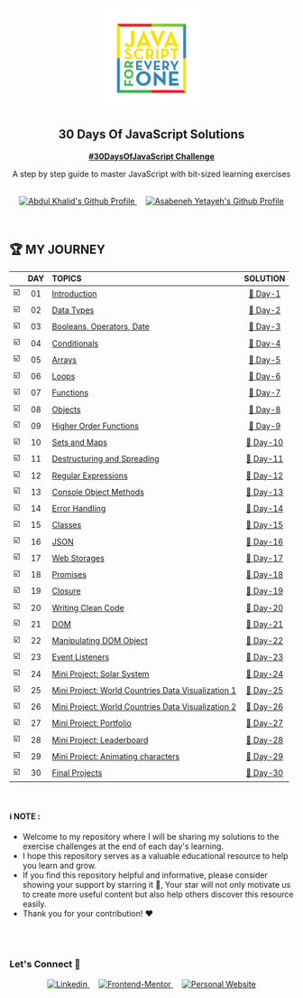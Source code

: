<div align="center">

  <img src="./images/banner.webp" alt="JavaScript for Everyone" width="180">

  <h2 align="center">30 Days Of JavaScript Solutions</h2>
  <p align="center">
    <a href="https://github.com/Asabeneh/30-Days-Of-JavaScript/" target="_blank"><strong>#30DaysOfJavaScript Challenge</strong></a>
    <br />
    
  </p>
  <p>A step by step guide to master JavaScript with bit-sized learning exercises</p>
</div>

<br>

<!-- Badges -->
<div align="center">

  <a href="https://www.github.com/0xabdulkhalid" target="_blank">
    <img src="https://img.shields.io/badge/Completed%20By-Abdul%20Khalid-449EE2?style=for-the-badge&logo=dependabot" alt="Abdul Khalid's Github Profile">
  </a> &nbsp;&nbsp;&nbsp;

  <!-- Difficulty -->
  <a href="https://github.com/Asabeneh"  target="_blank">
    <img src="https://img.shields.io/badge/Author-Asabeneh%20Yetayeh-586BB0?style=for-the-badge&logo=electron-builder" alt="Asabeneh Yetayeh's Github Profile">
  </a>

</div>
<br />


<br/>

## :trophy: MY JOURNEY

|  | DAY |  TOPICS  | SOLUTION |
| :---: | :---: | :------------------------------------------------------------------------------------------------------------------------------------------------- | :---: |
| :ballot_box_with_check:  | 01   |   [Introduction](./https://github.com/Asabeneh/30-Days-Of-JavaScript/blob/master/readMe.md)                                                                   | [:dart: Day-1](https://github.com/0xabdulkhalid/30-days-of-javascript-solutions/tree/main/day-1) |
| :ballot_box_with_check:  | 02    |   [Data Types](./https://github.com/Asabeneh/30-Days-Of-JavaScript/blob/master/02_Day_Data_types/02_day_data_types.md)                                        | [:dart: Day-2](https://github.com/0xabdulkhalid/30-days-of-javascript-solutions/tree/main/day-2) |
| :ballot_box_with_check:  | 03    |   [Booleans, Operators, Date](./https://github.com/Asabeneh/30-Days-Of-JavaScript/blob/master/03_Day_Booleans_operators_date/03_booleans_operators_date.md)   | [:dart: Day-3](https://github.com/0xabdulkhalid/30-days-of-javascript-solutions/tree/main/day-3) |
| :ballot_box_with_check:  | 04    |   [Conditionals](./https://github.com/Asabeneh/30-Days-Of-JavaScript/blob/master/04_Day_Conditionals/04_day_conditionals.md)                                  | [:dart: Day-4](https://github.com/0xabdulkhalid/30-days-of-javascript-solutions/tree/main/day-5) |
| :ballot_box_with_check:  | 05    |   [Arrays](./https://github.com/Asabeneh/30-Days-Of-JavaScript/blob/master/05_Day_Arrays/05_day_arrays.md)                                                    | [:dart: Day-5](https://github.com/0xabdulkhalid/30-days-of-javascript-solutions/tree/main/day-5) |
| :ballot_box_with_check:  | 06    |   [Loops](./https://github.com/Asabeneh/30-Days-Of-JavaScript/blob/master/06_Day_Loops/06_day_loops.md)                                                       | [:dart: Day-6](https://github.com/0xabdulkhalid/30-days-of-javascript-solutions/tree/main/day-6) |
| :ballot_box_with_check:  | 07    |   [Functions](./https://github.com/Asabeneh/30-Days-Of-JavaScript/blob/master/07_Day_Functions/07_day_functions.md)                                           | [:dart: Day-7](https://github.com/0xabdulkhalid/30-days-of-javascript-solutions/tree/main/day-7) |
| :ballot_box_with_check:  | 08    |   [Objects](./https://github.com/Asabeneh/30-Days-Of-JavaScript/blob/master/08_Day_Objects/08_day_objects.md)                                                 | [:dart: Day-8](https://github.com/0xabdulkhalid/30-days-of-javascript-solutions/tree/main/day-8) |
| :ballot_box_with_check:  | 09    |   [Higher Order Functions](./https://github.com/Asabeneh/30-Days-Of-JavaScript/blob/master/09_Day_Higher_order_functions/09_day_higher_order_functions.md)                | [:dart: Day-9](https://github.com/0xabdulkhalid/30-days-of-javascript-solutions/tree/main/day-9) |
| :ballot_box_with_check:  | 10    |   [Sets and Maps](./https://github.com/Asabeneh/30-Days-Of-JavaScript/blob/master/10_Day_Sets_and_Maps/10_day_Sets_and_Maps.md)                                           | [:dart: Day-10](https://github.com/0xabdulkhalid/30-days-of-javascript-solutions/tree/main/day-10) |
| :ballot_box_with_check:  | 11    |   [Destructuring and Spreading](./https://github.com/Asabeneh/30-Days-Of-JavaScript/blob/master/11_Day_Destructuring_and_spreading/11_day_destructuring_and_spreading.md) | [:dart: Day-11](https://github.com/0xabdulkhalid/30-days-of-javascript-solutions/tree/main/day-11) |
| :ballot_box_with_check:  | 12    |   [Regular Expressions](./https://github.com/Asabeneh/30-Days-Of-JavaScript/blob/master/12_Day_Regular_expressions/12_day_regular_expressions.md)                         | [:dart: Day-12](https://github.com/0xabdulkhalid/30-days-of-javascript-solutions/tree/main/day-12) |
| :ballot_box_with_check:  | 13    |   [Console Object Methods](./https://github.com/Asabeneh/30-Days-Of-JavaScript/blob/master/13_Day_Console_object_methods/13_day_console_object_methods.md)                | [:dart: Day-13](https://github.com/0xabdulkhalid/30-days-of-javascript-solutions/tree/main/day-13) |
| :ballot_box_with_check:  | 14    |   [Error Handling](./https://github.com/Asabeneh/30-Days-Of-JavaScript/blob/master/14_Day_Error_handling/14_day_error_handling.md)                                        | [:dart: Day-14](https://github.com/0xabdulkhalid/30-days-of-javascript-solutions/tree/main/day-14) |
| :ballot_box_with_check:  | 15    |   [Classes](./https://github.com/Asabeneh/30-Days-Of-JavaScript/blob/master/15_Day_Classes/15_day_classes.md)                                                             | [:dart: Day-15](https://github.com/0xabdulkhalid/30-days-of-javascript-solutions/tree/main/day-15) |
| :ballot_box_with_check:  | 16    |   [JSON](./https://github.com/Asabeneh/30-Days-Of-JavaScript/blob/master/16_Day_JSON/16_day_json.md)                                                                      | [:dart: Day-16](https://github.com/0xabdulkhalid/30-days-of-javascript-solutions/tree/main/day-16) |
| :ballot_box_with_check:  | 17    |   [Web Storages](./https://github.com/Asabeneh/30-Days-Of-JavaScript/blob/master/17_Day_Web_storages/17_day_web_storages.md)                                              | [:dart: Day-17](https://github.com/0xabdulkhalid/30-days-of-javascript-solutions/tree/main/day-17) |
| :ballot_box_with_check:  | 18    |   [Promises](./https://github.com/Asabeneh/30-Days-Of-JavaScript/blob/master/18_Day_Promises/18_day_promises.md)                                                          | [:dart: Day-18](https://github.com/0xabdulkhalid/30-days-of-javascript-solutions/tree/main/day-18) |
| :ballot_box_with_check:  | 19    |   [Closure](./https://github.com/Asabeneh/30-Days-Of-JavaScript/blob/master/19_Day_Closures/19_day_closures.md)                                                           | [:dart: Day-19](https://github.com/0xabdulkhalid/30-days-of-javascript-solutions/tree/main/day-19) |
| :ballot_box_with_check:  | 20    |   [Writing Clean Code](./https://github.com/Asabeneh/30-Days-Of-JavaScript/blob/master/20_Day_Writing_clean_codes/20_day_writing_clean_codes.md)                          | [:dart: Day-20](https://github.com/0xabdulkhalid/30-days-of-javascript-solutions/tree/main/day-20) |
| :ballot_box_with_check:  | 21    |   [DOM](./https://github.com/Asabeneh/30-Days-Of-JavaScript/blob/master/21_Day_DOM/21_day_dom.md)                                                                         | [:dart: Day-21](https://github.com/0xabdulkhalid/30-days-of-javascript-solutions/tree/main/day-21) |
| :ballot_box_with_check:  | 22    |   [Manipulating DOM Object](./https://github.com/Asabeneh/30-Days-Of-JavaScript/blob/master/22_Day_Manipulating_DOM_object/22_day_manipulating_DOM_object.md)             | [:dart: Day-22](https://github.com/0xabdulkhalid/30-days-of-javascript-solutions/tree/main/day-22) |
| :ballot_box_with_check:  | 23    |   [Event Listeners](./https://github.com/Asabeneh/30-Days-Of-JavaScript/blob/master/23_Day_Event_listeners/23_day_event_listeners.md)                                     | [:dart: Day-23](https://github.com/0xabdulkhalid/30-days-of-javascript-solutions/tree/main/day-23) |
| :ballot_box_with_check:  | 24    |   [Mini Project: Solar System](./https://github.com/Asabeneh/30-Days-Of-JavaScript/blob/master/24_Day_Project_solar_system/24_day_project_solar_system.md)                                                         | [:dart: Day-24](https://github.com/0xabdulkhalid/30-days-of-javascript-solutions/tree/main/day-24) |
| :ballot_box_with_check:  | 25    |   [Mini Project: World Countries Data Visualization 1](./https://github.com/Asabeneh/30-Days-Of-JavaScript/blob/master/25_Day_World_countries_data_visualization_1/25_day_world_countries_data_visualization_1.md) | [:dart: Day-25](https://github.com/0xabdulkhalid/30-days-of-javascript-solutions/tree/main/day-25) |
| :ballot_box_with_check:  | 26    |   [Mini Project: World Countries Data Visualization 2](./https://github.com/Asabeneh/30-Days-Of-JavaScript/blob/master/26_Day_World_countries_data_visualization_2/26_day_world_countries_data_visualization_2.md) | [:dart: Day-26](https://github.com/0xabdulkhalid/30-days-of-javascript-solutions/tree/main/day-26) |
| :ballot_box_with_check:  | 27    |   [Mini Project: Portfolio](./https://github.com/Asabeneh/30-Days-Of-JavaScript/blob/master/27_Day_Mini_project_portfolio/27_day_mini_project_portfolio.md)                                                        | [:dart: Day-27](https://github.com/0xabdulkhalid/30-days-of-javascript-solutions/tree/main/day-27) |
| :ballot_box_with_check:  | 28    |   [Mini Project: Leaderboard](./https://github.com/Asabeneh/30-Days-Of-JavaScript/blob/master/28_Day_Mini_project_leaderboard/28_day_mini_project_leaderboard.md)                                                  | [:dart: Day-28](https://github.com/0xabdulkhalid/30-days-of-javascript-solutions/tree/main/day-28) |
| :ballot_box_with_check:  | 29    |   [Mini Project: Animating characters](./https://github.com/Asabeneh/30-Days-Of-JavaScript/blob/master/29_Day_Mini_project_animating_characters/29_day_mini_project_animating_characters.md)                       | [:dart: Day-29](https://github.com/0xabdulkhalid/30-days-of-javascript-solutions/tree/main/day-29) |
| :ballot_box_with_check:  | 30    |   [Final Projects](./https://github.com/Asabeneh/30-Days-Of-JavaScript/blob/master/30_Day_Mini_project_final/30_day_mini_project_final.md)                                                                         | [:dart: Day-30](https://github.com/0xabdulkhalid/30-days-of-javascript-solutions/tree/main/day-30) |

<br>


#### :information_source: NOTE : 
- Welcome to my repository where I will be sharing my solutions to the exercise challenges at the end of each day's learning. 
- I hope this repository serves as a valuable educational resource to help you learn and grow. 
- If you find this repository helpful and informative, please consider showing your support by starring it :star2:, Your star will not only motivate us to create more useful content but also help others discover this resource easily. 
- Thank you for your contribution! :heart:


<br>
<br>

### **Let's Connect 👋**

<div align=center>

  <a href="https://linkedin.com/in/0xabdulkhalid" target="_blank">
    <img src="https://img.shields.io/badge/linkedin%20Profile-%2300acee.svg?color=405DE6&style=for-the-badge&logo=linkedin&logoColor=white" alt=Linkedin>
  </a>&nbsp;&nbsp;&nbsp;

  <a href="https://www.frontendmentor.io/profile/0xabdulkhalid" target="_blank">
    <img src="https://img.shields.io/badge/FEM%20Profile-f8f9f8?style=for-the-badge&logo=Frontend-Mentor&logoColor=black" alt="Frontend-Mentor">
  </a> &nbsp;&nbsp;&nbsp;
  

  <a href="https://www.github.com/0xabdulkhalid/" target="_blank">
    <img src="https://img.shields.io/badge/Github%20Profile-131313?style=for-the-badge&logo=github&logoColor=white" alt="Personal Website">
  </a>

</div>

<br>